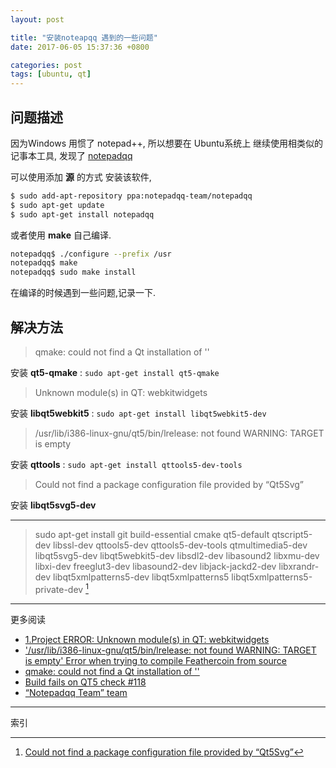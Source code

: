 ```yaml
---
layout: post

title: "安装noteapqq 遇到的一些问题"
date: 2017-06-05 15:37:36 +0800

categories: post
tags: [ubuntu, qt]
---
```


## 问题描述
因为Windows 用惯了 notepad++, 所以想要在 Ubuntu系统上 继续使用相类似的记事本工具, 发现了 [notepadqq](https://github.com/notepadqq/notepadqq)

可以使用添加 **源** 的方式 安装该软件,
```bash
$ sudo add-apt-repository ppa:notepadqq-team/notepadqq
$ sudo apt-get update
$ sudo apt-get install notepadqq
```

或者使用 **make** 自己编译.
```bash
notepadqq$ ./configure --prefix /usr
notepadqq$ make
notepadqq$ sudo make install
```
在编译的时候遇到一些问题,记录一下.

## 解决方法

>qmake: could not find a Qt installation of ''

安装 **qt5-qmake** : `sudo apt-get install qt5-qmake`

>Unknown module(s) in QT: webkitwidgets

安装 **libqt5webkit5** : `sudo apt-get install libqt5webkit5-dev`

>/usr/lib/i386-linux-gnu/qt5/bin/lrelease: not found WARNING: TARGET is empty

安装 **qttools** : `sudo apt-get install qttools5-dev-tools`

>Could not find a package configuration file provided by “Qt5Svg”

安装 **libqt5svg5-dev**

---

>sudo apt-get install git build-essential cmake qt5-default qtscript5-dev libssl-dev qttools5-dev qttools5-dev-tools qtmultimedia5-dev libqt5svg5-dev libqt5webkit5-dev libsdl2-dev libasound2 libxmu-dev libxi-dev freeglut3-dev libasound2-dev libjack-jackd2-dev libxrandr-dev libqt5xmlpatterns5-dev libqt5xmlpatterns5 libqt5xmlpatterns5-private-dev [^1]

---
更多阅读
- [1.Project ERROR: Unknown module(s) in QT: webkitwidgets](https://stackoverflow.com/questions/32013100/1-project-error-unknown-modules-in-qt-webkitwidgets)
- ['/usr/lib/i386-linux-gnu/qt5/bin/lrelease: not found WARNING: TARGET is empty' Error when trying to compile Feathercoin from source](https://stackoverflow.com/questions/20450893/usr-lib-i386-linux-gnu-qt5-bin-lrelease-not-found-warning-target-is-empty)
- [qmake: could not find a Qt installation of ''](https://stackoverflow.com/questions/16607003/qmake-could-not-find-a-qt-installation-of)
- [Build fails on QT5 check #118](https://github.com/notepadqq/notepadqq/issues/118)
- [“Notepadqq Team” team](https://launchpad.net/~notepadqq-team/+archive/ubuntu/notepadqq/+packages)

---
索引

[^1]: [Could not find a package configuration file provided by “Qt5Svg”](https://stackoverflow.com/questions/40688812/could-not-find-a-package-configuration-file-provided-by-qt5svg)
